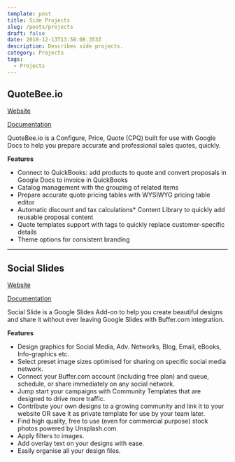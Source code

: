 ```yaml
---
template: post
title: Side Projects
slug: /posts/projects
draft: false
date: 2018-12-13T13:58:08.353Z
description: Describes side projects.
category: Projects
tags:
  - Projects
---
```

## **QuoteBee.io**

[Website](https://quotebee.io)

[Documentation](https://help.quotebee.io)

QuoteBee.io is a Configure, Price, Quote (CPQ) built for use with Google Docs to help you prepare accurate and professional sales quotes, quickly.

**Features**

* Connect to QuickBooks: add products to quote and convert proposals in Google Docs to invoice in QuickBooks
* Catalog management with the grouping of related items
* Prepare accurate quote pricing tables with WYSIWYG pricing table editor
* Automatic discount and tax calculations* Content Library to quickly add reusable proposal content
* Quote templates support with tags to quickly replace customer-specific details
* Theme options for consistent branding

- - -

## Social Slides

[Website](https://socialslides.net)

[Documentation](https://help.socialslides.net)

Social Slide is a Google Slides Add-on to help you create beautiful designs and share it without ever leaving Google Slides with Buffer.com integration.

**Features**

* Design graphics for Social Media, Adv. Networks, Blog, Email, eBooks, Info-graphics etc.
* Select preset image sizes optimised for sharing on specific social media network.
* Connect your Buffer.com account (including free plan) and queue, schedule, or share immediately on any social network.
* Jump start your campaigns with Community Templates that are designed to drive more traffic.
* Contribute your own designs to a growing community and link it to your website OR save it as private template for use by your team later.
* Find high quality, free to use (even for commercial purpose) stock photos powered by Unsplash.com.
* Apply filters to images.
* Add overlay text on your designs with ease.
* Easily organise all your design files.
